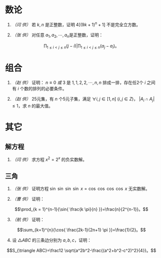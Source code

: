 # 数论
1. *（闫 供）* 若 $k,n$ 是正整数，证明 $4[(9k+1)^n+1]$ 不是完全立方数。

2. *（张 供）* 对任意 $a_1,a_2,\cdots,a_n$是正整数，证明：

$$\prod_{1 \leq i < j \leq n}{(j-i)} | \prod_{1 \leq i < j \leq n}{(a_j-a_i)}。$$

# 组合
1. *（赵 供）* 证明： $n\equiv 0\ 或\ 3$ 是 $1,1,2,2,\cdots,n,n$ 排成一排，存在任2个 $i$ 之间有 $i$ 个数的排列的必要条件。

2. *（赵 供）* 25元集，有 $n$ 个5元子集，满足 $\forall i,j\in [1,n]\ (i,j\in Z)$， $|A_i\cap A_j|\leq 1$，求  $n$ 的最大值。

# 其它
## 解方程
1. *（闫 供）* 求方程 $x^2=2^x$ 的负实数解。

## 三角
1. *（张 供）* 证明方程 $\sin\ \sin\ \sin\ \sin \ x = \cos\ \cos\ \cos\ \cos\ x$ 无实数解。

2. *（曹 供）* 证明： 

$$\prod_{k = 1}^{n-1}{\sin{ \frac{k \pi}{n} }}=\frac{n}{2^{n-1}}。$$

3. *（航 供）* 证明： 

$$\sum_{k=1}^{n}{\cos{ \frac{2k-1}{2n+1} \pi }}=\frac{1}{2}。$$

4. 设 $\triangle ABC$ 的三条边分别为 $a,b,c$，证明：

$$S_{\triangle ABC}=\frac12 \sqrt{a^2b^2-\frac{(a^2+b^2-c^2)^2}{4}}。$$

